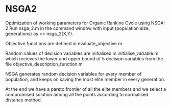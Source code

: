 # NSGA2
Optimization of working parameters for Organic Rankine Cycle using NSGA-2
Run nsga_2.m in the command window with input (population size, generations) as >> nsga_2(X,Y).

Objective functions are defined in evaluate_objective.m

Random values of decision variables are initialised in initialise_variable.m which recieves the lower and upper bound
of 5 decision variables from the file objective_description_function.m

NSGA generates random decision variables for every member of population,
and keeps on saving the most elite member in every generation.

At the end we have a pareto frontier of all the elite members and we select a compromised solution among all the points
according to normalised distance method.
